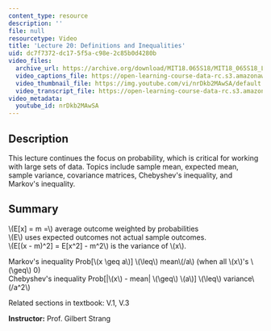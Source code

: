 ```yaml
---
content_type: resource
description: ''
file: null
resourcetype: Video
title: 'Lecture 20: Definitions and Inequalities'
uid: dc7f7372-dc17-5f5a-c98e-2c85b0d4280b
video_files:
  archive_url: https://archive.org/download/MIT18.065S18/MIT18_065S18_Lecture20_300k.mp4
  video_captions_file: https://open-learning-course-data-rc.s3.amazonaws.com/18-065-matrix-methods-in-data-analysis-signal-processing-and-machine-learning-spring-2018/26848226b04056a681e84eafb354ade0_nrDkb2MAwSA.vtt
  video_thumbnail_file: https://img.youtube.com/vi/nrDkb2MAwSA/default.jpg
  video_transcript_file: https://open-learning-course-data-rc.s3.amazonaws.com/18-065-matrix-methods-in-data-analysis-signal-processing-and-machine-learning-spring-2018/e241472e4bb39dd6c40e2730ebc3f1fd_nrDkb2MAwSA.pdf
video_metadata:
  youtube_id: nrDkb2MAwSA
---
```


Description
-----------

This lecture continues the focus on probability, which is critical for working with large sets of data. Topics include sample mean, expected mean, sample variance, covariance matrices, Chebyshev's inequality, and Markov's inequality.

Summary
-------

\\(E\[x\] = m =\\) average outcome weighted by probabilities  
\\(E\\) uses expected outcomes not actual sample outcomes.  
\\(E\[(x - m)^2\] = E\[x^2\] - m^2\\) is the variance of \\(x\\).

Markov's inequality Prob\[\\(x \\geq a\\)\] \\(\\leq\\) mean\\(/a\\) (when all \\(x\\)'s \\(\\geq\\) 0)  
Chebyshev's inequality Prob\[|\\(x\\) - mean| \\(\\geq\\) \\(a\\)\] \\(\\leq\\) variance\\(/a^2\\)

Related sections in textbook: V.1, V.3

**Instructor:** Prof. Gilbert Strang